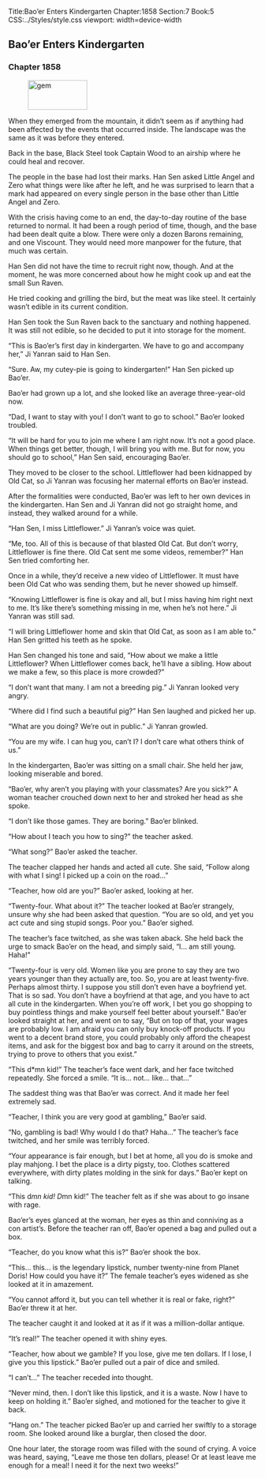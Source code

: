 Title:Bao’er Enters Kindergarten 
Chapter:1858 
Section:7 
Book:5 
CSS:../Styles/style.css 
viewport: width=device-width
  
## Bao’er Enters Kindergarten
### Chapter 1858 
<figure>
	<img src="../Images/gem.gif" alt="gem" id="gem" width="120" height="60" />
</figure>
  

  
  When they emerged from the mountain, it didn’t seem as if anything had been affected by the events that occurred inside. The landscape was the same as it was before they entered.

Back in the base, Black Steel took Captain Wood to an airship where he could heal and recover.

The people in the base had lost their marks. Han Sen asked Little Angel and Zero what things were like after he left, and he was surprised to learn that a mark had appeared on every single person in the base other than Little Angel and Zero.

With the crisis having come to an end, the day-to-day routine of the base returned to normal. It had been a rough period of time, though, and the base had been dealt quite a blow. There were only a dozen Barons remaining, and one Viscount. They would need more manpower for the future, that much was certain.

Han Sen did not have the time to recruit right now, though. And at the moment, he was more concerned about how he might cook up and eat the small Sun Raven.

He tried cooking and grilling the bird, but the meat was like steel. It certainly wasn’t edible in its current condition.

Han Sen took the Sun Raven back to the sanctuary and nothing happened. It was still not edible, so he decided to put it into storage for the moment.

“This is Bao’er’s first day in kindergarten. We have to go and accompany her,” Ji Yanran said to Han Sen.

“Sure. Aw, my cutey-pie is going to kindergarten!” Han Sen picked up Bao’er.

Bao’er had grown up a lot, and she looked like an average three-year-old now.

“Dad, I want to stay with you! I don’t want to go to school.” Bao’er looked troubled.

“It will be hard for you to join me where I am right now. It’s not a good place. When things get better, though, I will bring you with me. But for now, you should go to school,” Han Sen said, encouraging Bao’er.

They moved to be closer to the school. Littleflower had been kidnapped by Old Cat, so Ji Yanran was focusing her maternal efforts on Bao’er instead.

After the formalities were conducted, Bao’er was left to her own devices in the kindergarten. Han Sen and Ji Yanran did not go straight home, and instead, they walked around for a while.

“Han Sen, I miss Littleflower.” Ji Yanran’s voice was quiet.

“Me, too. All of this is because of that blasted Old Cat. But don’t worry, Littleflower is fine there. Old Cat sent me some videos, remember?” Han Sen tried comforting her.

Once in a while, they’d receive a new video of Littleflower. It must have been Old Cat who was sending them, but he never showed up himself.

“Knowing Littleflower is fine is okay and all, but I miss having him right next to me. It’s like there’s something missing in me, when he’s not here.” Ji Yanran was still sad.

“I will bring Littleflower home and skin that Old Cat, as soon as I am able to.” Han Sen gritted his teeth as he spoke.

Han Sen changed his tone and said, “How about we make a little Littleflower? When Littleflower comes back, he’ll have a sibling. How about we make a few, so this place is more crowded?”

“I don’t want that many. I am not a breeding pig.” Ji Yanran looked very angry.

“Where did I find such a beautiful pig?” Han Sen laughed and picked her up.

“What are you doing? We’re out in public.” Ji Yanran growled.

“You are my wife. I can hug you, can’t I? I don’t care what others think of us.”

In the kindergarten, Bao’er was sitting on a small chair. She held her jaw, looking miserable and bored.

“Bao’er, why aren’t you playing with your classmates? Are you sick?” A woman teacher crouched down next to her and stroked her head as she spoke.

“I don’t like those games. They are boring.” Bao’er blinked.

“How about I teach you how to sing?” the teacher asked.

“What song?” Bao’er asked the teacher.

The teacher clapped her hands and acted all cute. She said, “Follow along with what I sing! I picked up a coin on the road…”

“Teacher, how old are you?” Bao’er asked, looking at her.

“Twenty-four. What about it?” The teacher looked at Bao’er strangely, unsure why she had been asked that question. “You are so old, and yet you act cute and sing stupid songs. Poor you.” Bao’er sighed.

The teacher’s face twitched, as she was taken aback. She held back the urge to smack Bao’er on the head, and simply said, “I… am still young. Haha!”

“Twenty-four is very old. Women like you are prone to say they are two years younger than they actually are, too. So, you are at least twenty-five. Perhaps almost thirty. I suppose you still don’t even have a boyfriend yet. That is so sad. You don’t have a boyfriend at that age, and you have to act all cute in the kindergarten. When you’re off work, I bet you go shopping to buy pointless things and make yourself feel better about yourself.” Bao’er looked straight at her, and went on to say, “But on top of that, your wages are probably low. I am afraid you can only buy knock-off products. If you went to a decent brand store, you could probably only afford the cheapest items, and ask for the biggest box and bag to carry it around on the streets, trying to prove to others that you exist.”

“This d*mn kid!” The teacher’s face went dark, and her face twitched repeatedly. She forced a smile. “It is… not… like… that…”

The saddest thing was that Bao’er was correct. And it made her feel extremely sad.

“Teacher, I think you are very good at gambling,” Bao’er said.

“No, gambling is bad! Why would I do that? Haha…” The teacher’s face twitched, and her smile was terribly forced.

“Your appearance is fair enough, but I bet at home, all you do is smoke and play mahjong. I bet the place is a dirty pigsty, too. Clothes scattered everywhere, with dirty plates molding in the sink for days.” Bao’er kept on talking.

“This d*mn kid! D*mn kid!” The teacher felt as if she was about to go insane with rage.

Bao’er’s eyes glanced at the woman, her eyes as thin and conniving as a con artist’s. Before the teacher ran off, Bao’er opened a bag and pulled out a box.

“Teacher, do you know what this is?” Bao’er shook the box.

“This… this… is the legendary lipstick, number twenty-nine from Planet Doris! How could you have it?” The female teacher’s eyes widened as she looked at it in amazement.

“You cannot afford it, but you can tell whether it is real or fake, right?” Bao’er threw it at her.

The teacher caught it and looked at it as if it was a million-dollar antique.

“It’s real!” The teacher opened it with shiny eyes.

“Teacher, how about we gamble? If you lose, give me ten dollars. If I lose, I give you this lipstick.” Bao’er pulled out a pair of dice and smiled.

“I can’t…” The teacher receded into thought.

“Never mind, then. I don’t like this lipstick, and it is a waste. Now I have to keep on holding it.” Bao’er sighed, and motioned for the teacher to give it back.

“Hang on.” The teacher picked Bao’er up and carried her swiftly to a storage room. She looked around like a burglar, then closed the door.

One hour later, the storage room was filled with the sound of crying. A voice was heard, saying, “Leave me those ten dollars, please! Or at least leave me enough for a meal! I need it for the next two weeks!”
